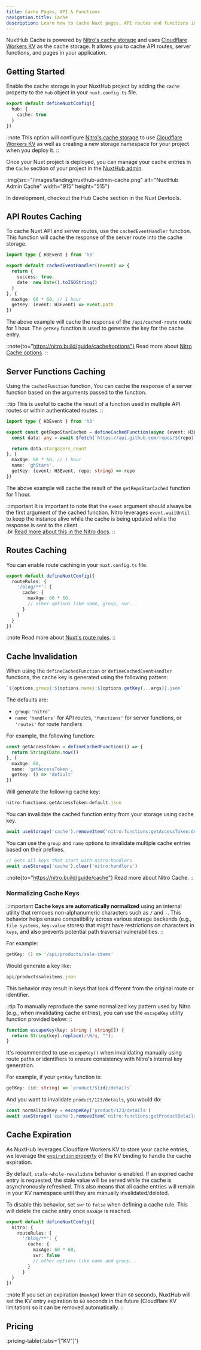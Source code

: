 ```yaml
---
title: Cache Pages, API & Functions
navigation.title: Cache
description: Learn how to cache Nuxt pages, API routes and functions in with NuxtHub cache storage.
---
```


NuxtHub Cache is powered by [Nitro's cache storage](https://nitro.build/guide/cache#customize-cache-storage) and uses [Cloudflare Workers KV](https://developers.cloudflare.com/kv) as the cache storage. It allows you to cache API routes, server functions, and pages in your application.

## Getting Started

Enable the cache storage in your NuxtHub project by adding the `cache` property to the `hub` object in your `nuxt.config.ts` file.

```ts [nuxt.config.ts]
export default defineNuxtConfig({
  hub: {
    cache: true
  }
})
```

::note
This option will configure [Nitro's cache storage](https://nitro.build/guide/cache#customize-cache-storage) to use [Cloudflare Workers KV](https://developers.cloudflare.com/kv) as well as creating a new storage namespace for your project when you deploy it.
::

Once your Nuxt project is deployed, you can manage your cache entries in the `Cache` section of your project in the [NuxtHub admin](https://admin.hub.nuxt.com/).

:img{src="/images/landing/nuxthub-admin-cache.png" alt="NuxtHub Admin Cache" width="915" height="515"}

In development, checkout the Hub Cache section in the Nuxt Devtools.

## API Routes Caching

To cache Nuxt API and server routes, use the `cachedEventHandler` function. This function will cache the response of the server route into the cache storage.

```ts [server/api/cached-route.ts]
import type { H3Event } from 'h3'

export default cachedEventHandler((event) => {
  return {
    success: true,
    date: new Date().toISOString()
  }
}, {
  maxAge: 60 * 60, // 1 hour
  getKey: (event: H3Event) => event.path
})
```

The above example will cache the response of the `/api/cached-route` route for 1 hour. The `getKey` function is used to generate the key for the cache entry.

::note{to="https://nitro.build/guide/cache#options"}
Read more about [Nitro Cache options](https://nitro.build/guide/cache#options).
::

## Server Functions Caching

Using the `cachedFunction` function, You can cache the response of a server function based on the arguments passed to the function.

::tip
This is useful to cache the result of a function used in multiple API routes or within authenticated routes.
::


```ts [server/utils/cached-function.ts]
import type { H3Event } from 'h3'

export const getRepoStarCached = defineCachedFunction(async (event: H3Event, repo: string) => {
  const data: any = await $fetch(`https://api.github.com/repos/${repo}`)

  return data.stargazers_count
}, {
  maxAge: 60 * 60, // 1 hour
  name: 'ghStars',
  getKey: (event: H3Event, repo: string) => repo
})
```

The above example will cache the result of the `getRepoStarCached` function for 1 hour.

::important
It is important to note that the `event` argument should always be the first argument of the cached function. Nitro leverages `event.waitUntil` to keep the instance alive while the cache is being updated while the response is sent to the client.  
:br
[Read more about this in the Nitro docs](https://nitro.build/guide/cache#edge-workers).
::

## Routes Caching

You can enable route caching in your `nuxt.config.ts` file.

```ts [nuxt.config.ts]
export default defineNuxtConfig({
  routeRules: {
    '/blog/**': {
      cache: {
        maxAge: 60 * 60,
        // other options like name, group, swr...
      }
    }
  }
})
```

::note
Read more about [Nuxt's route rules](https://nuxt.com/docs/guide/concepts/rendering#hybrid-rendering).
::

## Cache Invalidation

When using the `defineCachedFunction` or `defineCachedEventHandler` functions, the cache key is generated using the following pattern:

```ts
`${options.group}:${options.name}:${options.getKey(...args)}.json`
```

The defaults are:
- `group`: `'nitro'`
- `name`: `'handlers'` for API routes,  `'functions'` for server functions, or `'routes'` for route handlers

For example, the following function:

```ts
const getAccessToken = defineCachedFunction(() => {
  return String(Date.now())
}, {
  maxAge: 60,
  name: 'getAccessToken',
  getKey: () => 'default'
})
```

Will generate the following cache key:

```ts
nitro:functions:getAccessToken:default.json
```

You can invalidate the cached function entry from your storage using cache key.

```ts
await useStorage('cache').removeItem('nitro:functions:getAccessToken:default.json')
```

You can use the `group` and `name` options to invalidate multiple cache entries based on their prefixes. 

```ts
// Gets all keys that start with nitro:handlers
await useStorage('cache').clear('nitro:handlers')
```


::note{to="https://nitro.build/guide/cache"}
Read more about Nitro Cache.
::

### Normalizing Cache Keys

::important
**Cache keys are automatically normalized** using an internal utility that removes non-alphanumeric characters such as `/` and `-`. This behavior helps ensure compatibility across various storage backends (e.g., `file systems`, `key-value` stores) that might have restrictions on characters in `keys`, and also prevents potential path traversal vulnerabilities.
::

For example:

```ts
getKey: () => '/api/products/sale-items'
```

Would generate a key like:

```ts
api/productssaleitems.json
```

This behavior may result in keys that look different from the original route or identifier.

::tip
To manually reproduce the same normalized key pattern used by Nitro (e.g., when invalidating cache entries), you can use the `escapeKey` utility function provided below:
::

```ts
function escapeKey(key: string | string[]) {
  return String(key).replace(/\W/g, "");
}
```

It's recommended to use `escapeKey()` when invalidating manually using route paths or identifiers to ensure consistency with Nitro's internal key generation.

For example, if your `getKey` function is:

```ts
getKey: (id: string) => `product/${id}/details`
```

And you want to invalidate `product/123/details`, you would do:

```ts
const normalizedKey = escapeKey('product/123/details')
await useStorage('cache').removeItem(`nitro:functions:getProductDetails:${normalizedKey}.json`)
```

## Cache Expiration

As NuxtHub leverages Cloudflare Workers KV to store your cache entries, we leverage the [`expiration` property](https://developers.cloudflare.com/kv/api/write-key-value-pairs/#expiring-keys) of the KV binding to handle the cache expiration.

By default, `stale-while-revalidate` behavior is enabled. If an expired cache entry is requested, the stale value will be served while the cache is asynchronously refreshed. This also means that all cache entries will remain in your KV namespace until they are manually invalidated/deleted. 

To disable this behavior, set `swr` to `false` when defining a cache rule. This will delete the cache entry once `maxAge` is reached.

```ts [nuxt.config.ts]
export default defineNuxtConfig({
  nitro: {
    routeRules: {
      '/blog/**': {
        cache: {
          maxAge: 60 * 60,
          swr: false
          // other options like name and group...
        }
      }
  }
})
```

::note
If you set an expiration (`maxAge`) lower than `60` seconds, NuxtHub will set the KV entry expiration to `60` seconds in the future (Cloudflare KV limitation) so it can be removed automatically.
::

## Pricing

:pricing-table{:tabs='["KV"]'}
